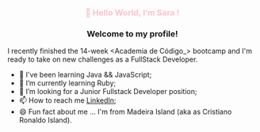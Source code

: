 ### <p align="center" style="color:pink">👋 Hello World, I’m Sara ! </p>
###  <p align="center"> Welcome to my profile! </p>

I recently finished the 14-week <Academia de Código_> bootcamp and I'm ready to take on new challenges as a FullStack Developer.

- 👀 I've been learning Java && JavaScript;
- 🌱 I’m currently learning Ruby;
- 💞️ I’m looking for a Junior Fullstack Developer position;
- 📫 How to reach me [LinkedIn](https://www.linkedin.com/in/sararelva/);
- 😄 Fun fact about me ... I'm from Madeira Island (aka as Cristiano Ronaldo Island).
